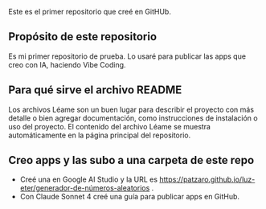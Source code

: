 Este es el primer repositorio que creé en GitHUb.

## Propósito de este repositorio
Es mi primer repositorio de prueba. Lo usaré para publicar las apps que creo con IA, haciendo Vibe Coding.

## Para qué sirve el archivo README
Los archivos Léame son un buen lugar para describir el proyecto con más detalle o bien agregar documentación, como instrucciones de instalación o uso del proyecto. El contenido del archivo Léame se muestra automáticamente en la página principal del repositorio.

## Creo apps y las subo a una carpeta de este repo
- Creé una en Google AI Studio y la URL es https://patzaro.github.io/luz-eter/generador-de-números-aleatorios .
- Con Claude Sonnet 4 creé una guía para publicar apps en GitHub.
